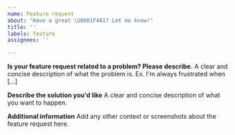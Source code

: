 ```yaml
---
name: Feature request
about: "Have a great \U0001F4A1? Let me know!"
title: ''
labels: feature
assignees: ''

---
```


**Is your feature request related to a problem? Please describe.**
A clear and concise description of what the problem is. Ex. I'm always frustrated when [...]

**Describe the solution you'd like**
A clear and concise description of what you want to happen.

**Additional information**
Add any other context or screenshots about the feature request here.
